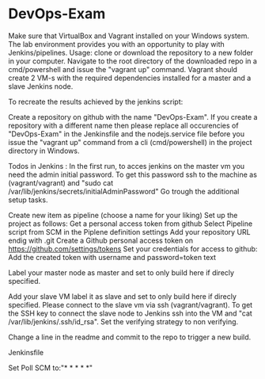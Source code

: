 ﻿# DevOps-Exam

Make sure that VirtualBox and Vagrant installed on your Windows system. The lab environment provides you with an opportunity to play with Jenkins/pipelines. 
Usage: clone or download the repository to a new folder in your computer. 
Navigate to the root directory of the downloaded repo in a cmd/powershell and issue the "vagrant up" command. 
Vagrant should create 2 VM-s with the required dependencies installed for a master and a slave Jenkins node. 

To recreate the results achieved by the jenkins script:

Create a repository on github with the name "DevOps-Exam".
If you create a repository with a different name then please replace all occurencies of "DevOps-Exam" in the Jenkinsfile and the nodejs.service file before you issue the "vagrant up" command from a cli (cmd/powershell) in the project directory in Windows. 

Todos in Jenkins :
In the first run, to acces jenkins on the master vm you need the admin initial password.
To get this password ssh to the machine as (vagrant/vagrant) and "sudo cat /var/lib/jenkins/secrets/initialAdminPassword"
Go trough the additional setup tasks.

Create new item as pipeline (choose a name for your liking)
Set up the project as follows: 
Get a personal access token from github
Select Pipeline script from SCM in the Piplene definition settings
Add your repository URL endig with .git
Create a Github personal access token on https://github.com/settings/tokens
Set your credentials for access to github:
Add the created token with username and password=token text

Label your master node as master and set to only build here if direcly specified.

Add your slave VM label it as slave and set to only build here if direcly specified.
Please connect to the slave vm via ssh (vagrant/vagrant). To get the SSH key to connect the slave node to Jenkins ssh into the VM and "cat /var/lib/jenkins/.ssh/id_rsa".
Set the verifying strategy to non verifying.

Change a line in the readme and commit to the repo to trigger a new build.


Jenkinsfile 

Set Poll SCM to:"* * * * *"


